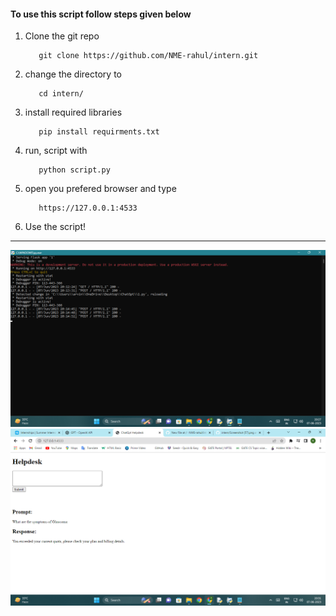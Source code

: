 #### To use this script follow steps given below


1. Clone the git repo

          git clone https://github.com/NME-rahul/intern.git
  
2. change the directory to 

          cd intern/
          
3. install required libraries

          pip install requirments.txt
        
3. run, script with
    
          python script.py
          
4. open you prefered browser and type
  
          https://127.0.0.1:4533
       
5. Use the script!


---

![running](https://github.com/NME-rahul/intern/blob/main/screenshots/Screenshot%20(56).png)
![running](https://github.com/NME-rahul/intern/blob/main/screenshots/Screenshot%20(58).png)
